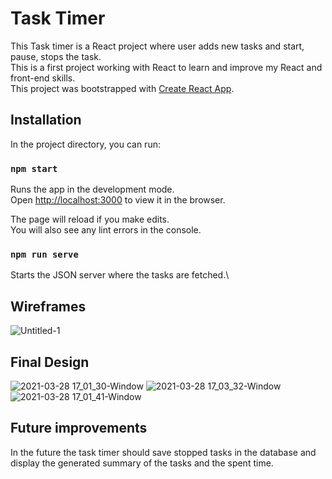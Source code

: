 # Task Timer

This Task timer is a React project where user adds new tasks and start, pause, stops the task.\
This is a first project working with React to learn and improve my React and front-end skills.\
This project was bootstrapped with [Create React App](https://github.com/facebook/create-react-app).

## Installation

In the project directory, you can run:

### `npm start`

Runs the app in the development mode.\
Open [http://localhost:3000](http://localhost:3000) to view it in the browser.

The page will reload if you make edits.\
You will also see any lint errors in the console.
### `npm run serve`
Starts the JSON server where the tasks are fetched.\

## Wireframes
![Untitled-1](https://user-images.githubusercontent.com/59394960/112759864-368e7f80-8ff5-11eb-81aa-37c2ad9f1fd9.png)


## Final Design
![2021-03-28 17_01_30-Window](https://user-images.githubusercontent.com/59394960/112759366-f8905c00-8ff2-11eb-9f33-3e24b5553afd.png)
![2021-03-28 17_03_32-Window](https://user-images.githubusercontent.com/59394960/112759369-f9c18900-8ff2-11eb-871b-73c20aae215e.png)
![2021-03-28 17_01_41-Window](https://user-images.githubusercontent.com/59394960/112759368-f928f280-8ff2-11eb-8471-cf2545c6f1ca.png)
## Future improvements
In the future the task timer should save stopped tasks in the database and display the generated summary of the tasks and the spent time.


